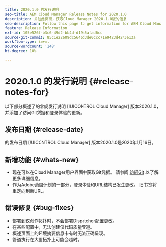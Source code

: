 ```yaml
---
title: 2020.1.0 的发行说明
seo-title: AEM Cloud Manager Release Notes for 2020.1.0
description: 关注此页面，获取Cloud Manager 2020.1.0版的信息
seo-description: Follow this page to get information for AEM Cloud Manager Release 2020.1.0
feature: Release Information
exl-id: 105e526f-b3c6-49d2-bb4d-d19a5afad6cc
source-git-commit: 85c1e22609dc5646d3de0ccc71e9423d4243e13a
workflow-type: tm+mt
source-wordcount: '148'
ht-degree: 10%

---
```


# 2020.1.0 的发行说明 {#release-notes-for}

以下部分概述了的常规发行说明 [!UICONTROL Cloud Manager] 版本2020.1.0，并添加了访问Git凭据和登录体验的更新。

## 发布日期 {#release-date}

的发布日期 [!UICONTROL Cloud Manager] 版本2020.1.0是2020年1月16日。

## 新增功能 {#whats-new}

* 现在可以在Cloud Manager用户界面中获取Git凭据。 请参阅 [访问Git](/help/managing-code/managing-repositories.md) 以了解更多详细信息。
* 作为Adobe范围计划的一部分，登录体验和URL结构已发生更改。 旧书签将重定向到新URL。


## 错误修复 {#bug-fixes}

* 部署到仅创作拓扑时，不会部署Dispatcher配置更改。
* 在某些配置中，无法创建仅代码质量管道。
* 概述页面上的环境摘要信息卡有时无法正确呈现。
* 管道执行在大型拓扑上可能会超时。
